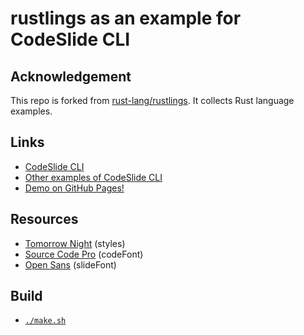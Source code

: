 # rustlings as an example for CodeSlide CLI

## Acknowledgement
This repo is forked from [rust-lang/rustlings](https://github.com/rust-lang/rustlings/). It collects Rust language examples.

## Links
- [CodeSlide CLI](https://github.com/AsherJingkongChen/codeslide/tree/main/app/cli)
- [Other examples of CodeSlide CLI](https://github.com/AsherJingkongChen/codeslide/tree/main/app/cli/examples)
- [Demo on GitHub Pages!](https://asherjingkongchen.github.io/rustlings-as-codeslide-cli-example/)

## Resources
- [Tomorrow Night](https://doc.rust-lang.org/book/tomorrow-night.css) (styles)
- [Source Code Pro](https://fonts.googleapis.com/css2?family=Source+Code+Pro:wght@300;400;700&display=swap) (codeFont)
- [Open Sans](https://fonts.googleapis.com/css2?family=Open+Sans:ital,wght@0,400;0,700;1,400;1,700&display=swap) (slideFont)

## Build
- [`./make.sh`](./make.sh)